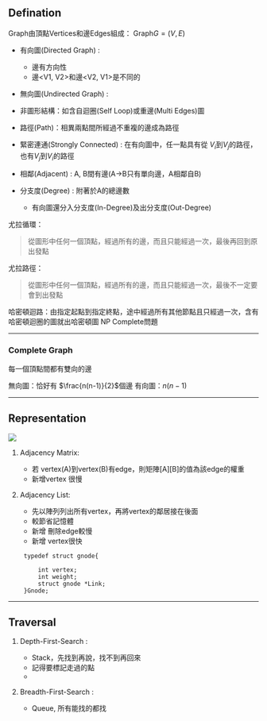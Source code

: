 ## Defination

Graph由頂點Vertices和邊Edges組成：
	Graph$G=(V,E)$

* 有向圖(Directed Graph) :
	* 邊有方向性
	* 邊<V1, V2>和邊<V2, V1>是不同的
* 無向圖(Undirected Graph) : 
* 非圖形結構：如含自迴圈(Self Loop)或重邊(Multi Edges)圖

* 路徑(Path)：相異兩點間所經過不重複的邊成為路徑
* 緊密連通(Strongly Connected) : 在有向圖中，任一點具有從 $V_i$到$V_j$的路徑，也有$V_j$到$V_i$的路徑
* 相鄰(Adjacent) : A, B間有邊(A->B只有單向邊，A相鄰自B)
* 分支度(Degree) : 附著於A的總邊數
  * 有向圖還分入分支度(In-Degree)及出分支度(Out-Degree)

尤拉循環：
> 從圖形中任何一個頂點，經過所有的邊，而且只能經過一次，最後再回到原出發點

尤拉路徑：
> 從圖形中任何一個頂點，經過所有的邊，而且只能經過一次，最後不一定要會到出發點

哈密頓迴路：由指定起點到指定終點，途中經過所有其他節點且只經過一次，含有哈密頓迴圈的圖就出哈密頓圖
NP Complete問題

---
### Complete Graph
每一個頂點間都有雙向的邊

無向圖：恰好有 $\frac{n(n-1)}{2}$個邊
有向圖：$n(n-1)$

---
## Representation

![](https://i.imgur.com/OIBGjyn.png)

1. Adjacency Matrix:
   * 若 vertex(A)到vertex(B)有edge，則矩陣[A][B]的值為該edge的權重
   * 新增vertex 很慢

1. Adjacency List:
   * 先以陣列列出所有vertex，再將vertex的鄰居接在後面
   * 較節省記憶體
   * 新增 刪除edge較慢
   * 新增 vertex很快
   ```C++=
	typedef struct gnode{

		int vertex;
		int weight;
		struct gnode *Link;
	}Gnode;
   ```
	
---
## Traversal

1. Depth-First-Search : 
   * Stack，先找到再說，找不到再回來
   * 記得要標記走過的點
   * 

2. Breadth-First-Search :
   * Queue, 所有能找的都找